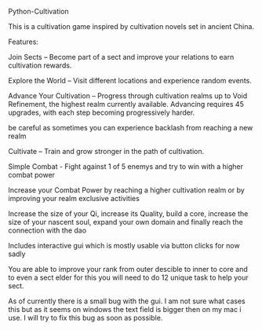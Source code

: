 Python-Cultivation

This is a cultivation game inspired by cultivation novels set in ancient China.

Features:

Join Sects – Become part of a sect and improve your relations to earn cultivation rewards.

Explore the World – Visit different locations and experience random events.

Advance Your Cultivation – Progress through cultivation realms up to Void Refinement, the highest realm currently available. Advancing requires 45 upgrades, with each step becoming progressively harder.

be careful as sometimes you can experience backlash from reaching a new realm

Cultivate – Train and grow stronger in the path of cultivation.



Simple Combat - Fight against 1 of 5 enemys and try to win with a higher combat power

Increase your Combat Power by reaching a higher cultivation realm or by improving your realm exclusive activities

Increase the size of your Qi, increase its Quality, build a core, increase the size of your nascent soul, expand your own domain and finally reach the connection with the dao

Includes interactive gui which is mostly usable via button clicks for now sadly

You are able to improve your rank from outer descible to inner to core and to even a sect elder for this you will need to do 12 unique task to help your sect.

As of currently there is a small bug with the gui. I am not sure what cases this but as it seems on windows the text field is bigger then on my mac i use. I will try to fix this bug as soon as possible.
